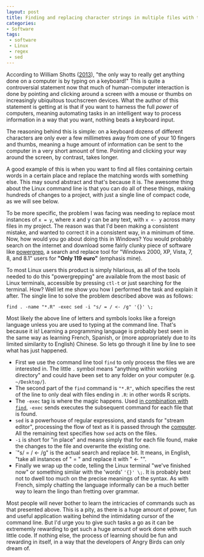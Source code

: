 ```yaml
---
layout: post
title: Finding and replacing character strings in multiple files with the Linux command line
categories:
- Software
tags:
 - software
 - Linux
 - regex
 - sed
---
```


According to William Shotts ([2013](http://linuxcommand.org/tlcl.php)), "the only way to really get anything done on a computer
is by typing on a keyboard!" This is quite a controversial statement now that much of human-computer
interaction is done by pointing and clicking around a screen with a mouse or thumbs on increasingly
ubiquitous touchscreen devices. What the author of this statement is getting at is that if you want to 
harness the full *power* of computers, meaning automating tasks in an intelligent way to process
information in a way that you want, nothing beats a keyboard input. 

The reasoning behind this is simple: on a keyboard dozens of different characters are only ever a 
few millimetres away from one of your 10 fingers and thumbs, meaning a huge amount of information 
can be sent to the computer in a very short amount of time. Pointing and clicking your way around 
the screen, by contrast, takes longer. 

A good example of this is when you want to find all files containing certain words in a certain place 
and replace the matching words with something else. This may sound abstract and that's because it is.
The awesome thing about the Linux command line is that you can do all of these things, making hundreds 
of changes to a project, with just a single line of compact code, as we will see below.

<!--more-->

To be more specific, the problem I was facing was needing to replace most instances 
of `x = y`, where x and y can be any text, with `x <- y` across many files in my project. 
The reason was that I'd been making a consistent mistake, and wanted to correct it in a 
consistent way, in a minimum of time. Now, how would you go about doing this in Windows?
You would probably search on the internet and download some fairly clunky piece of software 
like [powergrep](http://www.powergrep.com/), a search and replace tool for "Windows 2000, XP, Vista, 7, 8, and 8.1"
users for **"Only 119 euro"** (emphasis mine).

To most Linux users this product is simply hilarious, as all of the tools needed to do this 
"powergrepping" are available from the most basic of Linux terminals, accessible by pressing 
`ctl-t` or just searching for the terminal. How? Well let me show you how I performed the 
task and explain it after. The single line to solve the problem described above was as follows:

```
find . -name "*.R" -exec sed -i "s/ = / <- /g" '{}' \;
``` 

Most likely the above line of letters and symbols looks like a foreign language
unless you are used to typing at the command line. That's because it is!
Learning a programming language is probably best seen in the same way as learning 
French, Spanish, or (more appropriately due to its limited similarity to English)
Chinese. So lets go through it line by line to see what has just happened. 

- First we use the command line tool `find` to only process the files we are 
interested in. The little `.` symbol means "anything within working directory" 
and could have been set to any folder on your computer (e.g. `~/Desktop/`).
- The second part of the `find` command is `"*.R"`, which specifies the rest of 
the line to only deal with files ending in `.R`: in other words R scripts.
- The `-exec` tag is where the magic happens. Used [in combination with `find`](http://www.softpanorama.org/Tools/Find/using_exec_option_and_xargs_in_find.shtml),
`-exec` sends executes the subsequent command for each file that is found.
- `sed` is a powerhouse of regular expressions, and stands for "stream editor", processing 
the flow of text as it is passed through the [computer](http://www.grymoire.com/Unix/Sed.html). All the remaining text specifies how `sed` acts on the files.
- `-i` is short for "in place" and means simply that for each file found, make the changes to the file and overwrite the existing one.
- `"s/ = / <- /g" is the actual search and replace bit. It means, in English, "take all instances of " = " and replace it with " <- "". 
- Finally we wrap up the code, telling the Linux terminal "we've finished now" or something similar with the 'words' `'{}' \;`. It is 
probably best not to dwell too much on the precise meanings of the syntax. As with French, simply chatting the language informally can 
be a much better way to learn the lingo than fretting over grammar.

Most people will never bother to learn the intricacies of commands such as that presented above. 
This is a pity, as there is a huge amount of power, fun and useful application waiting behind the 
intimidating cursor of the command line. But I'd urge you to give such tasks a go as it can be 
extrememly rewarding to get such a huge amount of work done with such little code.
If nothing else, the process of learning should be fun and rewarding in itself, in a way that 
the developers of Angry Birds can only dream of.




